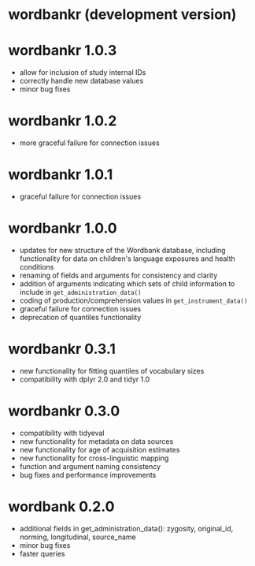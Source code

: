 # wordbankr (development version)

# wordbankr 1.0.3
- allow for inclusion of study internal IDs
- correctly handle new database values
- minor bug fixes

# wordbankr 1.0.2
- more graceful failure for connection issues

# wordbankr 1.0.1
- graceful failure for connection issues

# wordbankr 1.0.0
- updates for new structure of the Wordbank database, including functionality for data on children's language exposures and health conditions
- renaming of fields and arguments for consistency and clarity
- addition of arguments indicating which sets of child information to include in `get_administration_data()`
- coding of production/comprehension values in `get_instrument_data()`
- graceful failure for connection issues
- deprecation of quantiles functionality

# wordbankr 0.3.1
- new functionality for fitting quantiles of vocabulary sizes
- compatibility with dplyr 2.0 and tidyr 1.0

# wordbankr 0.3.0
- compatibility with tidyeval
- new functionality for metadata on data sources
- new functionality for age of acquisition estimates
- new functionality for cross-linguistic mapping
- function and argument naming consistency
- bug fixes and performance improvements

# wordbank 0.2.0
- additional fields in get_administration_data(): zygosity, original_id, norming, longitudinal, source_name
- minor bug fixes
- faster queries
